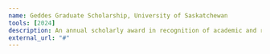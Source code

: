 ```yaml
---
name: Geddes Graduate Scholarship, University of Saskatchewan
tools: [2024]
description: An annual scholarly award in recognition of academic and research excellence in master's program in the amount of \textbf{\(\$\)2,500}.
external_url: "#"
---
```

